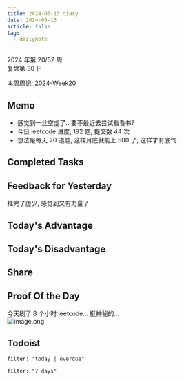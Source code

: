 ```yaml
---
title: 2024-05-13 diary
date: 2024-05-13
article: false
tag:
  - dailynote
---
```

  
2024 年第 20/52 周  
复盘第 30 日

本周周记: [2024-Week20](2024-Week20)

## Memo
- 感觉到一丝空虚了...要不最近去尝试看看书?
- 今日 leetcode 进度, 192 题, 提交数 44 次
- 想法是每天 20 道题, 这样月底就能上 500 了, 这样才有底气.

## Completed Tasks

## Feedback for Yesterday
推完了虚少, 感觉到又有力量了.

## Today's Advantage

## Today's Disadvantage

## Share

## Proof Of the Day
今天刷了 8 个小时 leetcode... 挺神秘的...  
![image.png](https://oss.naglfar28.com/naglfar28/202405140146051.png)

## Todoist
```todoist
filter: "today | overdue"
```
```todoist
filter: "7 days"
```